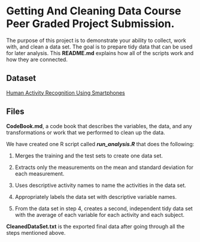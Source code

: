# Getting And Cleaning Data Course Peer Graded Project Submission.

The purpose of this project is to demonstrate your ability to collect, work with, and clean a data set. The goal is to prepare tidy data that can be used for later analysis. This **README.md** explains how all of the scripts work and how they are connected.

## Dataset

[Human Activity Recognition Using Smartphones](https://d396qusza40orc.cloudfront.net/getdata%2Fprojectfiles%2FUCI%20HAR%20Dataset.zip)

## Files

**CodeBook.md**, a code book that describes the variables, the data, and any transformations or work that we performed to clean up the data.

We have created one R script called ***run_analysis.R*** that does the following:

1.  Merges the training and the test sets to create one data set.

2.  Extracts only the measurements on the mean and standard deviation for each measurement.

3.  Uses descriptive activity names to name the activities in the data set.

4.  Appropriately labels the data set with descriptive variable names.

5.  From the data set in step 4, creates a second, independent tidy data set with the average of each variable for each activity and each subject.

**CleanedDataSet.txt** is the exported final data after going through all the steps mentioned above.
